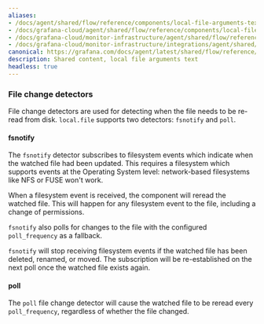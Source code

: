 ```yaml
---
aliases:
- /docs/agent/shared/flow/reference/components/local-file-arguments-text/
- /docs/grafana-cloud/agent/shared/flow/reference/components/local-file-arguments-text/
- /docs/grafana-cloud/monitor-infrastructure/agent/shared/flow/reference/components/local-file-arguments-text/
- /docs/grafana-cloud/monitor-infrastructure/integrations/agent/shared/flow/reference/components/local-file-arguments-text/
canonical: https://grafana.com/docs/agent/latest/shared/flow/reference/components/local-file-arguments-text/
description: Shared content, local file arguments text
headless: true
---
```


### File change detectors

File change detectors are used for detecting when the file needs to be re-read
from disk. `local.file` supports two detectors: `fsnotify` and `poll`.

#### fsnotify

The `fsnotify` detector subscribes to filesystem events which indicate when the
watched file had been updated. This requires a filesystem which supports events
at the Operating System level: network-based filesystems like NFS or FUSE won't
work.

When a filesystem event is received, the component will reread the watched
file. This will happen for any filesystem event to the file, including a change
of permissions.

`fsnotify` also polls for changes to the file with the configured
`poll_frequency` as a fallback.

`fsnotify` will stop receiving filesystem events if the watched file has been
deleted, renamed, or moved. The subscription will be re-established on the next
poll once the watched file exists again.

#### poll

The `poll` file change detector will cause the watched file to be reread
every `poll_frequency`, regardless of whether the file changed.